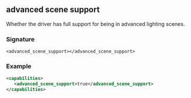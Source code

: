 ## advanced scene support

Whether the driver has full support for being in advanced lighting scenes.


### Signature

`<advanced_scene_support></advanced_scene_support>`


### Example

```xml
<capabilities>
   <advanced_scene_support>true</advanced_scene_support>
</capabilities>
```
